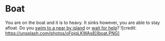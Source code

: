 # Boat
You are on the boat and it is to heavy. It sinks however, you are able to stay afloat. Do you [swim to a near by island](island.md) or [wait for help](sharks.md)?
![credit: https://unsplash.com/photos/oFpjqLKWAs8](boat.PNG)